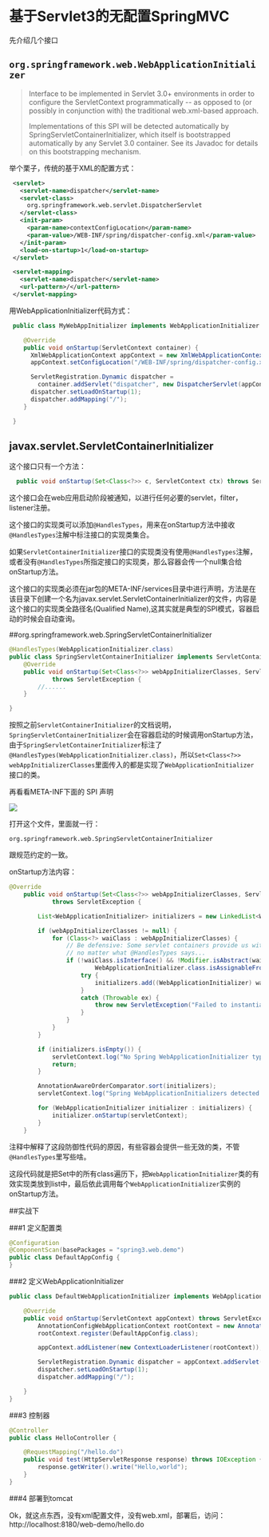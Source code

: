 # 基于Servlet3的无配置SpringMVC

先介绍几个接口

## `org.springframework.web.WebApplicationInitializer`

> Interface to be implemented in Servlet 3.0+ environments in order to configure the ServletContext programmatically -- as opposed to (or possibly in conjunction with) the traditional web.xml-based approach. 
> 
> Implementations of this SPI will be detected automatically by SpringServletContainerInitializer, which itself is bootstrapped automatically by any Servlet 3.0 container. See its Javadoc for details on this bootstrapping mechanism. 

举个栗子，传统的基于XML的配置方式：
```xml
 <servlet>
   <servlet-name>dispatcher</servlet-name>
   <servlet-class>
     org.springframework.web.servlet.DispatcherServlet
   </servlet-class>
   <init-param>
     <param-name>contextConfigLocation</param-name>
     <param-value>/WEB-INF/spring/dispatcher-config.xml</param-value>
   </init-param>
   <load-on-startup>1</load-on-startup>
 </servlet>

 <servlet-mapping>
   <servlet-name>dispatcher</servlet-name>
   <url-pattern>/</url-pattern>
 </servlet-mapping>
```
用WebApplicationInitializer代码方式：

```java
 public class MyWebAppInitializer implements WebApplicationInitializer {

    @Override
    public void onStartup(ServletContext container) {
      XmlWebApplicationContext appContext = new XmlWebApplicationContext();
      appContext.setConfigLocation("/WEB-INF/spring/dispatcher-config.xml");

      ServletRegistration.Dynamic dispatcher =
        container.addServlet("dispatcher", new DispatcherServlet(appContext));
      dispatcher.setLoadOnStartup(1);
      dispatcher.addMapping("/");
    }

 }
```
## javax.servlet.ServletContainerInitializer

这个接口只有一个方法：

```java
  public void onStartup(Set<Class<?>> c, ServletContext ctx) throws ServletException; 
```


这个接口会在web应用启动阶段被通知，以进行任何必要的servlet，filter，listener注册。

这个接口的实现类可以添加`@HandlesTypes`，用来在onStartup方法中接收`@HandlesTypes`注解中标注接口的实现类集合。

如果`ServletContainerInitializer`接口的实现类没有使用`@HandlesTypes`注解，或者没有`@HandlesTypes`所指定接口的实现类，那么容器会传一个null集合给onStartup方法。

这个接口的实现类必须在jar包的META-INF/services目录中进行声明，方法是在该目录下创建一个名为javax.servlet.ServletContainerInitializer的文件，内容是这个接口的实现类全路径名(Qualified Name),这其实就是典型的SPI模式，容器启动的时候会自动查询。

##org.springframework.web.SpringServletContainerInitializer

```java
@HandlesTypes(WebApplicationInitializer.class)
public class SpringServletContainerInitializer implements ServletContainerInitializer{
	@Override
	public void onStartup(Set<Class<?>> webAppInitializerClasses, ServletContext servletContext)
			throws ServletException {
		//......
	}

}
```

按照之前`ServletContainerInitializer`的文档说明，`SpringServletContainerInitializer`会在容器启动的时候调用onStartup方法，由于`SpringServletContainerInitializer`标注了`@HandlesTypes(WebApplicationInitializer.class)`，所以`Set<Class<?>> webAppInitializerClasses`里面传入的都是实现了`WebApplicationInitializer`接口的类。

再看看META-INF下面的 SPI 声明

![](http://i.imgur.com/wWs0O9k.png)

打开这个文件，里面就一行：

    org.springframework.web.SpringServletContainerInitializer

跟规范约定的一致。

onStartup方法内容：

```java
@Override
	public void onStartup(Set<Class<?>> webAppInitializerClasses, ServletContext servletContext)
			throws ServletException {

		List<WebApplicationInitializer> initializers = new LinkedList<WebApplicationInitializer>();

		if (webAppInitializerClasses != null) {
			for (Class<?> waiClass : webAppInitializerClasses) {
				// Be defensive: Some servlet containers provide us with invalid classes,
				// no matter what @HandlesTypes says...
				if (!waiClass.isInterface() && !Modifier.isAbstract(waiClass.getModifiers()) &&
						WebApplicationInitializer.class.isAssignableFrom(waiClass)) {
					try {
						initializers.add((WebApplicationInitializer) waiClass.newInstance());
					}
					catch (Throwable ex) {
						throw new ServletException("Failed to instantiate WebApplicationInitializer class", ex);
					}
				}
			}
		}

		if (initializers.isEmpty()) {
			servletContext.log("No Spring WebApplicationInitializer types detected on classpath");
			return;
		}

		AnnotationAwareOrderComparator.sort(initializers);
		servletContext.log("Spring WebApplicationInitializers detected on classpath: " + initializers);

		for (WebApplicationInitializer initializer : initializers) {
			initializer.onStartup(servletContext);
		}
	}
```

注释中解释了这段防御性代码的原因，有些容器会提供一些无效的类，不管`@HandlesTypes`里写些啥。

这段代码就是把Set中的所有class遍历下，把`WebApplicationInitializer`类的有效实现类放到list中，最后依此调用每个`WebApplicationInitializer`实例的onStartup方法。


##实战下

###1 定义配置类
```java
@Configuration
@ComponentScan(basePackages = "spring3.web.demo")
public class DefaultAppConfig {
}
```
###2 定义WebApplicationInitializer

```java
public class DefaultWebApplicationInitializer implements WebApplicationInitializer {

	@Override
	public void onStartup(ServletContext appContext) throws ServletException {
		AnnotationConfigWebApplicationContext rootContext = new AnnotationConfigWebApplicationContext();
		rootContext.register(DefaultAppConfig.class);

		appContext.addListener(new ContextLoaderListener(rootContext));

		ServletRegistration.Dynamic dispatcher = appContext.addServlet("dispatcher", new DispatcherServlet(rootContext));
		dispatcher.setLoadOnStartup(1);
		dispatcher.addMapping("/");

	}
}
```

###3 控制器
```java
@Controller
public class HelloController {

	@RequestMapping("/hello.do")
	public void test(HttpServletResponse response) throws IOException {
		response.getWriter().write("Hello,world");
	}
}
```

###4 部署到tomcat

Ok，就这点东西，没有xml配置文件，没有web.xml，部署后，访问：http://localhost:8180/web-demo/hello.do



